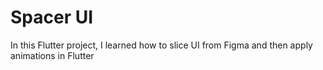 # Spacer UI
In this Flutter project, I learned how to slice UI from Figma and then apply animations in Flutter
